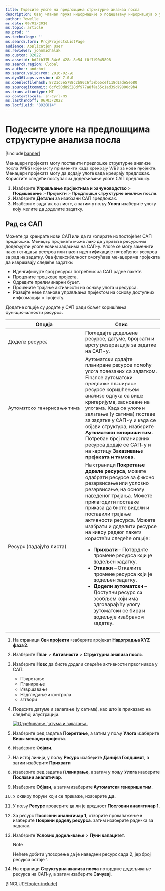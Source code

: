 ```yaml
---
title: Подесите улоге на предлошцима структурне анализа посла
description: Овај чланак пружа информације о подешавању информација о улози у предлошцима структуре радне анализе.
author: Yowelle
ms.date: 09/01/2020
ms.topic: article
ms.prod: ''
ms.technology: ''
ms.search.form: ProjProjectsListPage
audience: Application User
ms.reviewer: johnmichalak
ms.custom: 82022
ms.assetid: bd2fb375-84c6-428a-8e54-f0f719045898
ms.search.region: Global
ms.author: andchoi
ms.search.validFrom: 2016-02-28
ms.dyn365.ops.version: AX 7.0.0
ms.openlocfilehash: 8721c5e5798c2b80c6f3eb65cef118d1ade5e680
ms.sourcegitcommit: 6cfc50d89528df977a8f6a55c1ad39d99800d9b4
ms.translationtype: MT
ms.contentlocale: sr-Cyrl-RS
ms.lasthandoff: 06/03/2022
ms.locfileid: "8920814"
---
```

# <a name="set-up-roles-on-work-breakdown-structure-templates"></a>Подесите улоге на предлошцима структурне анализа посла

[!include [banner](../includes/banner.md)]

Менаџери пројеката могу поставити предлошке структурне анализе посла (WBS) које могу применити када креирају WBS за нове пројекте. Менаџери пројеката могу да додају улоге када креирају предложак. Користите следећи поступак за додељивање улоге САП предлошку.

1. Изаберите **Управљање пројектима и рачуноводство** > **Подешавање** > **Пројекти** > **Предлошци структурне анализе посла**.
2. Изаберите **Детаљи** за изабрани САП предложак.
3. Изаберите задатак са листе, а затим у пољу **Улога** изаберите улогу коју желите да доделите задатку.

## <a name="work-with-a-wbs"></a>Рад са САП

Можете да креирате нови САП или да га копирате из постојећег САП предлошка. Менаџер пројеката може лако да управља ресурсима додељујући улоге новим задацима на САП-у. Улоге се могу заменити након стицања ресурса или након идентификације потврђеног ресурса за рад на задатку. Ова флексибилност омогућава менаџерима пројеката да извршавају следеће задатке:

- Идентификујте број ресурса потребних за САП радне пакете.
- Процените трошкове пројекта.
- Одредите прелиминарни буџет.
- Процените трајање активности на основу улога и ресурса.
- Развијте неке планове управљања пројектом на основу доступних информација о пројекту.

Додатне опције су додате у САП ради бољег коришћења функционалности ресурса.

<table>
<colgroup>
<col width="50%" />
<col width="50%" />
</colgroup>
<thead>
<tr class="header">
<th>Опција</th>
<th>Опис</th>
</tr>
</thead>
<tbody>
<tr class="odd">
<td>Доделе ресурса</td>
<td>Погледајте додељене ресурсе, датуме, број сати и врсту резервације за задатке на САП-у.</td>
</tr>
<tr class="even">
<td>Аутоматско генерисање тима</td>
<td>Аутоматски додајте планиране ресурсе помоћу улога повезаних са задатком. Finance аутоматски предлаже планиране ресурсе коришћењем анализе одлука са више критеријума, засноване на улогама. Када се улоге и залагање (у сатима) поставе за задатке у САП-у и када се објави структура, изаберите <strong>Аутоматски генериши тим</strong>. Потребан број планираних ресурса додаје се САП-у и на картицу <strong>Заказивање пројеката и тимова</strong>.</td>
</tr>
<tr class="odd">
<td>Ресурс (падајућа листа)</td>
<td>На страници <strong>Покретање доделе ресурса</strong>, можете одабрати ресурсе за фиксно резервисање или условно резервисање, на основу наведеног трајања. Можете прилагодити поставке приказа да бисте видели и поставили трајање активности ресурса. Можете изабрати и доделити ресурсе на нивоу радног пакета користећи следеће опције:
<ul>
<li><strong>Прихвати</strong> – Потврдите промене ресурса који је додељен задатку.</li>
<li><strong>Откажи</strong> – Откажите промене ресурса који је додељен задатку.</li>
<li><strong>Додели аутоматски</strong> – Доступни ресурс са особљем који има одговарајућу улогу аутоматски се бира и додељује изабраном задатку.</li>
</ul></td>
</tr>
</tbody>
</table>

1. На страници **Сви пројекти** изаберите пројекат **Надоградња XYZ фаза 2**.
2. Изаберите **План** > **Активности** > **Структурна анализа посла**.
3. Изаберите **Ново** да бисте додали следеће активности првог нивоа у САП:

    - Покретање
    - Планирање
    - Извршавање
    - Надгледање и контрола
    - затвори

4. Подесите датуме и залагање (у сатима), као што је приказано на следећој илустрацији.

    [![Одређивање датума и залагања.](./media/projectresourcing10.jpg)](./media/projectresourcing10.jpg)

5. Изаберите ред задатка **Покретање**, а затим у пољу **Улога** изаберите **Виши менаџер пројекта**.
6. Изаберите **Објави**.
7. На истој линији, у пољу **Ресурс** изаберите **Данијел Голдшмит**, а затим изаберите **Прихвати**.
8. Изаберите ред задатка **Планирање**, а затим у пољу **Улога** изаберите **Пословни аналитичар**.
9. Изаберите **Објави**, а затим изаберите **Аутоматски генериши тим**.
10. У оквиру поруке који се прикаже, изаберите **Да**.
11. У пољу **Ресурс** проверите да ли је вредност **Пословни аналитичар 1**.
12. За ресурс **Пословни аналитичар 1**, отворите проналажење и изаберите **Покрени доделу ресурса**. Затим изаберите радника за задатак.
13. Изаберите **Условно додељивање** &gt; **Пуни капацитет**.

    > [!NOTE] 
    > Нећете добити упозорење да је наведени ресурс сада 2, јер број ресурса остаје 1.

14. На страници **Структурна анализа посла** потврдите додељивање ресурса на САП-у, а затим изаберите **Сачувај**.


[!INCLUDE[footer-include](../includes/footer-banner.md)]